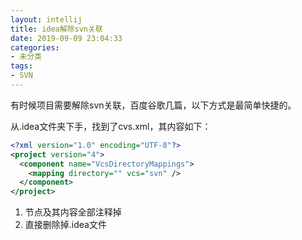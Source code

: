 ```yaml
---
layout: intellij
title: idea解除svn关联
date: 2019-09-09 23:04:33
categories:
- 未分类
tags:
- SVN
---
```


有时候项目需要解除svn关联，百度谷歌几篇，以下方式是最简单快捷的。

从.idea文件夹下手，找到了cvs.xml，其内容如下：

```xml
<?xml version="1.0" encoding="UTF-8"?>
<project version="4">
  <component name="VcsDirectoryMappings">
    <mapping directory="" vcs="svn" />
  </component>
</project>
```

1. <component> </component>节点及其内容全部注释掉
2. 直接删除掉.idea文件